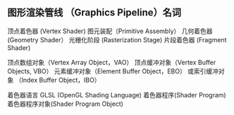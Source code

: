 ## 图形渲染管线 （Graphics Pipeline）名词
顶点着色器 (Vertex Shader)
图元装配（Primitive Assembly）
几何着色器 (Geometry Shader）
光栅化阶段 (Rasterization Stage)
片段着色器 (Fragment Shader)

顶点数组对象（Vertex Array Object，VAO）
顶点缓冲对象（Vertex Buffer Objects, VBO）
元素缓冲对象（Element Buffer Object，EBO） 或索引缓冲对象 （Index Buffer Object，IBO）

着色器语言 GLSL (OpenGL Shading Language)
着色器程序(Shader Program)
着色器程序对象(Shader Program Object)